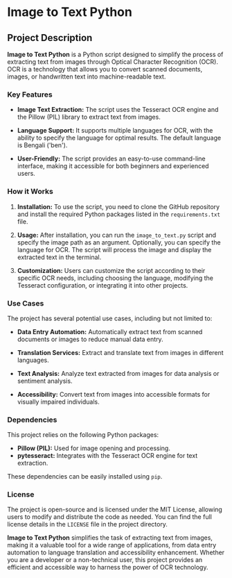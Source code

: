 # Image to Text Python

## Project Description

**Image to Text Python** is a Python script designed to simplify the process of extracting text from images through Optical Character Recognition (OCR). OCR is a technology that allows you to convert scanned documents, images, or handwritten text into machine-readable text.

### Key Features

- **Image Text Extraction:** The script uses the Tesseract OCR engine and the Pillow (PIL) library to extract text from images.

- **Language Support:** It supports multiple languages for OCR, with the ability to specify the language for optimal results. The default language is Bengali ('ben').

- **User-Friendly:** The script provides an easy-to-use command-line interface, making it accessible for both beginners and experienced users.

### How it Works

1. **Installation:** To use the script, you need to clone the GitHub repository and install the required Python packages listed in the `requirements.txt` file.

2. **Usage:** After installation, you can run the `image_to_text.py` script and specify the image path as an argument. Optionally, you can specify the language for OCR. The script will process the image and display the extracted text in the terminal.

3. **Customization:** Users can customize the script according to their specific OCR needs, including choosing the language, modifying the Tesseract configuration, or integrating it into other projects.

### Use Cases

The project has several potential use cases, including but not limited to:

- **Data Entry Automation:** Automatically extract text from scanned documents or images to reduce manual data entry.

- **Translation Services:** Extract and translate text from images in different languages.

- **Text Analysis:** Analyze text extracted from images for data analysis or sentiment analysis.

- **Accessibility:** Convert text from images into accessible formats for visually impaired individuals.

### Dependencies

This project relies on the following Python packages:

- **Pillow (PIL):** Used for image opening and processing.
- **pytesseract:** Integrates with the Tesseract OCR engine for text extraction.

These dependencies can be easily installed using `pip`.

### License

The project is open-source and is licensed under the MIT License, allowing users to modify and distribute the code as needed. You can find the full license details in the `LICENSE` file in the project directory.

**Image to Text Python** simplifies the task of extracting text from images, making it a valuable tool for a wide range of applications, from data entry automation to language translation and accessibility enhancement. Whether you are a developer or a non-technical user, this project provides an efficient and accessible way to harness the power of OCR technology.
